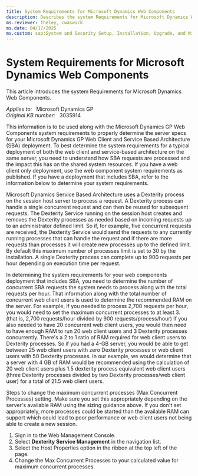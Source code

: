 ```yaml
---
title: System Requirements for Microsoft Dynamics Web Components
description: Describes the system Requirements for Microsoft Dynamics Web Components.
ms.reviewer: Theley, cwaswick
ms.date: 04/17/2025
ms.custom: sap:System and Security Setup, Installation, Upgrade, and Migrations
---
```

# System Requirements for Microsoft Dynamics Web Components

This article introduces the system Requirements for Microsoft Dynamics Web Components.

_Applies to:_ &nbsp; Microsoft Dynamics GP  
_Original KB number:_ &nbsp; 3035914

This information is to be used along with the Microsoft Dynamics GP Web Components system requirements to properly determine the server specs for your Microsoft Dynamics GP Web Client and Service Based Architecture (SBA) deployment. To best determine the system requirements for a typical deployment of both the web client and service-based architecture on the same server, you need to understand how SBA requests are processed and the impact this has on the shared system resources. If you have a web client only deployment, use the web component system requirements as published. If you have a deployment that includes SBA, refer to the information below to determine your system requirements.

Microsoft Dynamics Service Based Architecture uses a Dexterity process on the session host server to process a request. A Dexterity process can handle a single concurrent request and can then be reused for subsequent requests. The Dexterity Service running on the session host creates and removes the Dexterity processes as needed based on incoming requests up to an administrator defined limit. So if, for example, five concurrent requests are received, the Dexterity Service would send the requests to any currently running processes that can handle the request and if there are more requests than processes it will create new processes up to the defined limit. By default this maximum number of processes limit is set to 30 by the installation. A single Dexterity process can complete up to 900 requests per hour depending on execution time per request.

In determining the system requirements for your web components deployment that includes SBA, you need to determine the number of concurrent SBA requests the system needs to process along with the total requests per hour. That information along with the total number of concurrent web client users is used to determine the recommended RAM on the server. For example, if you needed to process 2,700 requests per hour, you would need to set the maximum concurrent processes to at least 3. (that is, 2,700 requests/hour divided by 900 requests/process/hour) If you also needed to have 20 concurrent web client users, you would then need to have enough RAM to run 20 web client users and 3 Dexterity processes concurrently. There's a 2 to 1 ratio of RAM required for web client users to Dexterity processes. So if you had a 4-GB server, you would be able to get between 25 web client users with zero Dexterity processes or web client users with 50 Dexterity processes. In our example, we would determine that a server with 4 GB of RAM would be recommended using the calculation of 20 web client users plus 1.5 dexterity process equivalent web client users (three Dexterity processes divided by two Dexterity processes/web client user) for a total of 21.5 web client users.

Steps to change the maximum concurrent processes (Max Concurrent Processes) setting. Make sure you set this appropriately depending on the server's available RAM using the sizing guidance above. If you don't set appropriately, more processes could be started than the available RAM can support which could lead to poor performance or web client users not being able to create a new session.

1. Sign in to the Web Management Console.
2. Select **Dexterity Service Management** in the navigation list.
3. Select the Host Properties option in the ribbon at the top left of the page.
4. Change the Max Concurrent Processes to your calculated value for maximum concurrent processes.
